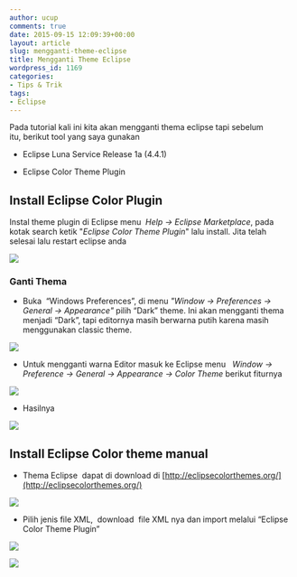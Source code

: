 ```yaml
---
author: ucup
comments: true
date: 2015-09-15 12:09:39+00:00
layout: article
slug: mengganti-theme-eclipse
title: Mengganti Theme Eclipse
wordpress_id: 1169
categories:
- Tips & Trik
tags:
- Eclipse
---
```


Pada tutorial kali ini kita akan mengganti thema eclipse tapi sebelum itu, berikut tool yang saya gunakan

* Eclipse Luna Service Release 1a (4.4.1)

* Eclipse Color Theme Plugin



## Install Eclipse Color Plugin



Instal theme plugin di Eclipse menu  _Help -> Eclipse Marketplace_, pada kotak search ketik "_Eclipse Color Theme Plugin_" lalu install. Jita telah selesai lalu restart eclipse anda

<!-- more -->

![](http://i713.photobucket.com/albums/ww134/upamisterlobal/eclipsecolortheme_zpswucsb6xn.png)



### Ganti Thema







  * Buka  “Windows Preferences”, di menu _"Window -> Preferences -> General -> Appearance"_ pilih “Dark” theme. Ini akan mengganti thema menjadi “Dark”, tapi editornya masih berwarna putih karena masih menggunakan classic theme.



![](http://i713.photobucket.com/albums/ww134/upamisterlobal/eclipsecolortheme4_zpspc4cjgzg.png)



  * Untuk mengganti warna Editor masuk ke Eclipse menu   _Window -> Preference -> General -> Appearance -> Color Theme_
berikut fiturnya



![](http://i713.photobucket.com/albums/ww134/upamisterlobal/eclipsecolortheme2_zpshwqaqd1p.png)




  * Hasilnya



![](http://i713.photobucket.com/albums/ww134/upamisterlobal/eclipsecolortheme5_zps1kfjyida.png)



## Install Eclipse Color theme manual







  * Thema Eclipse  dapat di download di [http://eclipsecolorthemes.org/](http://eclipsecolorthemes.org/)



![](http://i713.photobucket.com/albums/ww134/upamisterlobal/1_zpslt8lsjpn.png)



  * Pilih jenis file XML,  download  file XML nya dan import melalui “Eclipse Color Theme Plugin”



![](http://i713.photobucket.com/albums/ww134/upamisterlobal/2_zpsailir2za.png)

![](http://i713.photobucket.com/albums/ww134/upamisterlobal/3_zpspajhrc2r.png)
